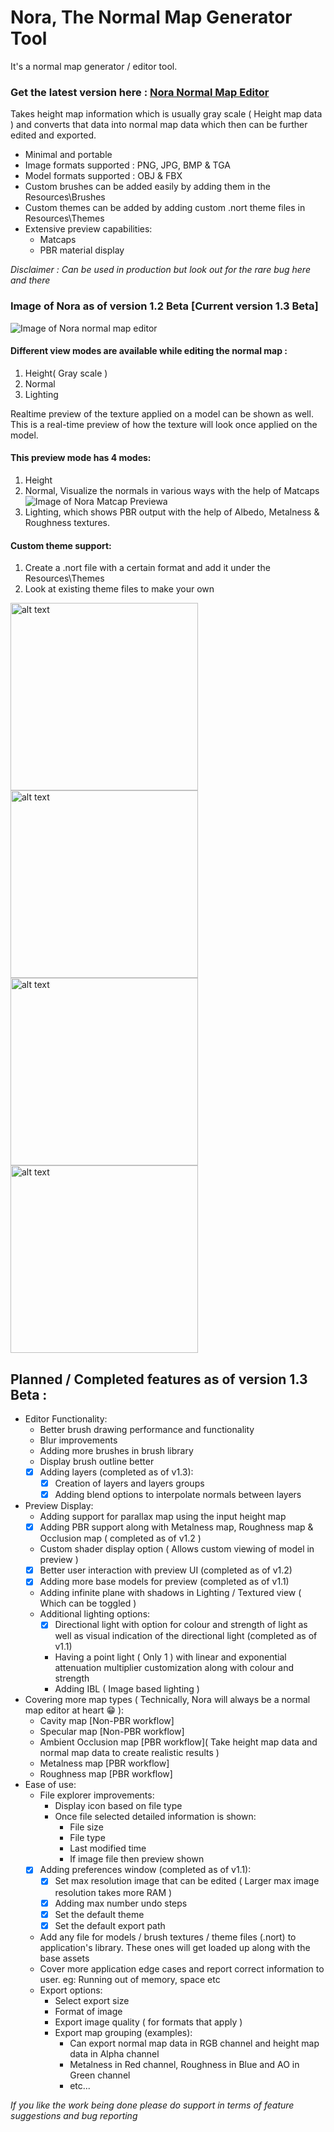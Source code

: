 # Nora, The Normal Map Generator Tool
It's a normal map generator / editor tool.
### Get the latest version here : [Nora Normal Map Editor](https://github.com/josephbk117/Normal-Map-Generator-Tool/releases) 

Takes height map information which is usually gray scale ( Height map data ) and converts that data into normal map data which then can be further edited and exported.

* Minimal and portable
* Image formats supported : PNG, JPG, BMP & TGA
* Model formats supported : OBJ & FBX
* Custom brushes can be added easily by adding them in the Resources\Brushes
* Custom themes can be added by adding custom .nort theme files in Resources\Themes
* Extensive preview capabilities:
  * Matcaps
  * PBR material display

*Disclaimer : Can be used in production but look out for the rare bug here and there*

### Image of Nora as of version 1.2 Beta [Current version 1.3 Beta]
![Image of Nora normal map editor](https://i.imgur.com/JujvJES.png)
#### Different view modes are available while editing the normal map :
1. Height( Gray scale )
2. Normal
3. Lighting

Realtime preview of the texture applied on a model can be shown as well.
This is a real-time preview of how the texture will look once applied on the model.
#### This preview mode has 4 modes:
1. Height
2. Normal, Visualize the normals in various ways with the help of Matcaps
   ![Image of Nora Matcap Previewa](https://i.imgur.com/wI0svNZ.png)
3. Lighting, which shows PBR output with the help of Albedo, Metalness & Roughness textures.

#### Custom theme support:
1. Create a .nort file with a certain format and add it under the Resources\Themes
2. Look at existing theme files to make your own
<div><img src="https://i.imgur.com/7ItkGf0.png" alt="alt text" width="300"/> <img src="https://i.imgur.com/mkSqdWF.png" alt="alt text" width="300"/><img src="https://i.imgur.com/h2Hlrym.png" alt="alt text" width="300"/><img src="https://i.imgur.com/OZPJzUA.png" alt="alt text" width="300"/></div>

## Planned / Completed features as of version 1.3 Beta :
- Editor Functionality:
  - Better brush drawing performance and functionality
  - Blur improvements
  - Adding more brushes in brush library
  - Display brush outline better
  - [X] Adding layers (completed as of v1.3):
    - [X] Creation of layers and layers groups
    - [X] Adding blend options to interpolate normals between layers    
- Preview Display:
  - Adding support for parallax map using the input height map
  - [X] Adding PBR support along with Metalness map, Roughness map & Occlusion map ( completed as of v1.2 )
  - Custom shader display option ( Allows custom viewing of model in preview )
  - [X] Better user interaction with preview UI (completed as of v1.2)
  - [X] Adding more base models for preview (completed as of v1.1)
  - Adding infinite plane with shadows in Lighting / Textured view ( Which can be toggled )
  - Additional lighting options:
    - [X] Directional light with option for colour and strength of light as well as visual indication of the directional light (completed as of v1.1)
    - Having a point light ( Only 1 ) with linear and exponential attenuation multiplier customization along with colour and strength 
    - Adding IBL ( Image based lighting )
- Covering more map types ( Technically, Nora will always be a normal map editor at heart :grin: ):
  - Cavity map [Non-PBR workflow]
  - Specular map [Non-PBR workflow]
  - Ambient Occlusion map [PBR workflow]( Take height map data and normal map data to create realistic results )
  - Metalness map [PBR workflow]
  - Roughness map [PBR workflow]
- Ease of use:
  - File explorer improvements:
    - Display icon based on file type
    - Once file selected detailed information is shown:
      - File size
      - File type
      - Last modified time
      - If image file then preview shown
  - [X] Adding preferences window (completed as of v1.1):
    - [X] Set max resolution image that can be edited ( Larger max image resolution takes more RAM )
    - [X] Adding max number undo steps
    - [X] Set the default theme
    - [X] Set the default export path
  - Add any file for models / brush textures / theme files (.nort) to application's library. These ones will get loaded up along with the base assets
  - Cover more application edge cases and report correct information to user. eg: Running out of memory, space etc
  - Export options:
    - Select export size
    - Format of image
    - Export image quality ( for formats that apply )
    - Export map grouping (examples):
      - Can export normal map data in RGB channel and height map data in Alpha channel
      - Metalness in Red channel, Roughness in Blue and AO in Green channel
      - etc...

*If you like the work being done please do support in terms of feature suggestions and bug reporting*
